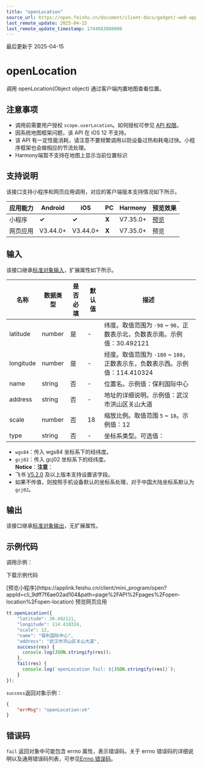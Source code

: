 ```yaml
---
title: "openLocation"
source_url: https://open.feishu.cn/document/client-docs/gadget/-web-app-api/location/openlocation
last_remote_update: 2025-04-15
last_remote_update_timestamp: 1744683880000
---
```

最后更新于 2025-04-15

# openLocation

调用 openLocation(Object object) 通过客户端内置地图查看位置。

## 注意事项
- 调用前需要用户授权 `scope.userLocation`。如何授权可参见 [API 权限](https://open.feishu.cn/document/uYjL24iN/uITMuITMuITM)。
- 因系统地图框架问题，该 API 在 iOS 12 不支持。
- 该 API 有一定性能消耗，请注意不要频繁调用以防设备过热和耗电过快。小程序框架也会做相应的节流处理。
- Harmony端暂不支持在地图上显示当前位置标识

## 支持说明

该接口支持小程序和网页应用调用，对应的客户端版本支持情况如下所示。

应用能力 | Android | iOS | PC | Harmony | 预览效果
--- | --- | --- | --- | --- | ---
小程序 | **✓** | **✓** | **X** | V7.35.0+ | [预览](https://applink.feishu.cn/client/mini_program/open?appId=cli_9dff7f6ae02ad104&path=page%2FAPI%2Fpages%2Fopen-location%2Fopen-location)
网页应用 | V3.44.0+ | V3.44.0+ | **X** | V7.35.0+ | 预览

## 输入

该接口继承[标准对象输入](https://open.feishu.cn/document/uYjL24iN/ukzNy4SO3IjL5cjM)，扩展属性如下所示。

名称 | 数据类型 | 是否必填 | 默认值 | 描述
--- | --- | --- | --- | ---
latitude | number | 是 | \- | 纬度。取值范围为 `-90` ~ `90`，正数表示北，负数表示南。示例值：30.492121
longitude | number | 是 | \- | 经度。取值范围为 `-180` ~ `180`，正数表示东，负数表示西。示例值：114.410324
name | string | 否 | \- | 位置名。示例值：保利国际中心
address | string | 否 | \- | 地址的详细说明。示例值：武汉市洪山区关山大道
scale | number | 否 | 18 | 缩放比例。取值范围 `5` ~ `18`。示例值：12
type | string | 否 | \- | 坐标系类型。可选值：  
- `wgs84`：传入 wgs84 坐标系下的经纬度。   
- `gcj02`：传入 gcj02 坐标系下的经纬度。  
**Notice**：**注意**：  
- 飞书 [V5.2.0](https://open.feishu.cn/document/uYjL24iN/uAjMuAjMuAjM/version-compatibility) 及以上版本支持设置该字段。  
- 如果不传值，则按照手机设备默认的坐标系处理，对于中国大陆坐标系默认为 `gcj02`。

## 输出

该接口继承[标准对象输出](https://open.feishu.cn/document/uYjL24iN/ukzNy4SO3IjL5cjM#8c92acb8)，无扩展属性。

## 示例代码

调用示例：

<md-download-code href="https://open.feishu.cn/document/uYjL24iN/uYDM04iNwQjL2ADN" mobileDisplay="none">下载示例代码</md-download-code>

<div style="display: flex">
          [预览小程序](https://applink.feishu.cn/client/mini_program/open?appId=cli_9dff7f6ae02ad104&path=page%2FAPI%2Fpages%2Fopen-location%2Fopen-location)
          预览网页应用

</div> 

```js
tt.openLocation({
    "latitude": 30.492121,
    "longitude": 114.410324,
    "scale": 12,
    "name": "保利国际中心",
    "address": "武汉市洪山区关山大道",
    success(res) {
      console.log(JSON.stringify(res));
    },
    fail(res) {
      console.log(`openLocation fail: ${JSON.stringify(res)}`);
    }
});
```

`success`返回对象示例：
```json
{
    "errMsg": "openLocation:ok"
}
```

## 错误码

`fail` 返回对象中可能包含 errno 属性，表示错误码。关于 errno 错误码的详细说明以及通用错误码列表，可参见[Errno 错误码](https://open.feishu.cn/document/uYjL24iN/uAjMuAjMuAjM/errno)。
